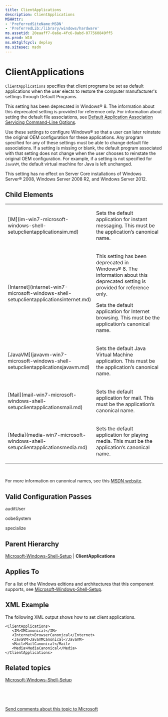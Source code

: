 ```yaml
---
title: ClientApplications
description: ClientApplications
MSHAttr:
- 'PreferredSiteName:MSDN'
- 'PreferredLib:/library/windows/hardware'
ms.assetid: 20eaaff7-0a6e-4fc6-8abd-077560849ff5
ms.prod: W10
ms.mktglfcycl: deploy
ms.sitesec: msdn
---
```


# ClientApplications


`ClientApplications` specifies that client programs be set as default applications when the user elects to restore the computer manufacturer's settings through Default Programs.

This setting has been deprecated in Windows® 8. The information about this deprecated setting is provided for reference only. For information about setting the default file associations, see [Default Application Association Servicing Command-Line Options](http://go.microsoft.com/fwlink/p/?LinkId=247509).

Use these settings to configure Windows® so that a user can later reinstate the original OEM configuration for these applications. Any program specified for any of these settings must be able to change default file associations. If a setting is missing or blank, the default program associated with that setting does not change when the user chooses to reinstate the original OEM configuration. For example, if a setting is not specified for `JavaVM`, the default virtual machine for Java is left unchanged.

This setting has no effect on Server Core installations of Windows Server® 2008, Windows Server 2008 R2, and Windows Server 2012.

## Child Elements


<table>
<colgroup>
<col width="50%" />
<col width="50%" />
</colgroup>
<tbody>
<tr class="odd">
<td><p>[IM](im-win7-microsoft-windows-shell-setupclientapplicationsim.md)</p></td>
<td><p>Sets the default application for instant messaging. This must be the application’s canonical name.</p></td>
</tr>
<tr class="even">
<td><p>[Internet](internet-win7-microsoft-windows-shell-setupclientapplicationsinternet.md)</p></td>
<td><p>This setting has been deprecated in Windows® 8. The information about this deprecated setting is provided for reference only.</p>
<p>Sets the default application for Internet browsing. This must be the application’s canonical name.</p></td>
</tr>
<tr class="odd">
<td><p>[JavaVM](javavm-win7-microsoft-windows-shell-setupclientapplicationsjavavm.md)</p></td>
<td><p>Sets the default Java Virtual Machine application. This must be the application’s canonical name.</p></td>
</tr>
<tr class="even">
<td><p>[Mail](mail-win7-microsoft-windows-shell-setupclientapplicationsmail.md)</p></td>
<td><p>Sets the default application for mail. This must be the application’s canonical name.</p></td>
</tr>
<tr class="odd">
<td><p>[Media](media-win7-microsoft-windows-shell-setupclientapplicationsmedia.md)</p></td>
<td><p>Sets the default application for playing media. This must be the application’s canonical name.</p></td>
</tr>
</tbody>
</table>

 

For more information on canonical names, see this [MSDN website](http://go.microsoft.com/fwlink/?LinkId=82991).

## Valid Configuration Passes


auditUser

oobeSystem

specialize

## Parent Hierarchy


[Microsoft-Windows-Shell-Setup](microsoft-windows-shell-setup-win7-microsoft-windows-shell-setup.md) | **ClientApplications**

## Applies To


For a list of the Windows editions and architectures that this component supports, see [Microsoft-Windows-Shell-Setup](microsoft-windows-shell-setup-win7-microsoft-windows-shell-setup.md).

## XML Example


The following XML output shows how to set client applications.

``` syntax
<ClientApplications>
   <IM>IMCanonical</IM>
   <Internet>BrowserCanonical</Internet>
   <JavaVM>JavaVMCanonical</JavaVM>
   <Mail>MailCanonical</Mail>
   <Media>MediaCanonical</Media>
</ClientApplications>
```

## Related topics


[Microsoft-Windows-Shell-Setup](microsoft-windows-shell-setup-win7-microsoft-windows-shell-setup.md)

 

 

[Send comments about this topic to Microsoft](mailto:wsddocfb@microsoft.com?subject=Documentation%20feedback%20%5Bp_unattend\p_unattend%5D:%20ClientApplications%20%20RELEASE:%20%2810/3/2016%29&body=%0A%0APRIVACY%20STATEMENT%0A%0AWe%20use%20your%20feedback%20to%20improve%20the%20documentation.%20We%20don't%20use%20your%20email%20address%20for%20any%20other%20purpose,%20and%20we'll%20remove%20your%20email%20address%20from%20our%20system%20after%20the%20issue%20that%20you're%20reporting%20is%20fixed.%20While%20we're%20working%20to%20fix%20this%20issue,%20we%20might%20send%20you%20an%20email%20message%20to%20ask%20for%20more%20info.%20Later,%20we%20might%20also%20send%20you%20an%20email%20message%20to%20let%20you%20know%20that%20we've%20addressed%20your%20feedback.%0A%0AFor%20more%20info%20about%20Microsoft's%20privacy%20policy,%20see%20http://privacy.microsoft.com/default.aspx. "Send comments about this topic to Microsoft")





